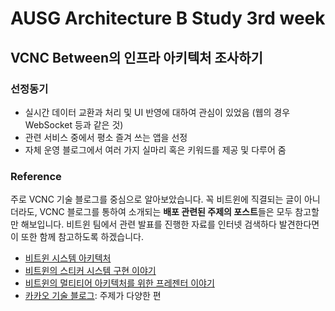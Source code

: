 # AUSG Architecture B Study 3rd week

## VCNC Between의 인프라 아키텍처 조사하기

### 선정동기

- 실시간 데이터 교환과 처리 및 UI 반영에 대하여 관심이 있었음 (웹의 경우 WebSocket 등과 같은 것)
- 관련 서비스 중에서 평소 즐겨 쓰는 앱을 선정
- 자체 운영 블로그에서 여러 가지 실마리 혹은 키워드를 제공 및 다루어 줌

### Reference

주로 VCNC 기술 블로그를 중심으로 알아보았습니다. 꼭 비트윈에 직결되는 글이 아니더라도, VCNC 블로그를 통하여 소개되는 **배포 관련된 주제의 포스트**들은 모두 참고할 만 해보입니다. 비트윈 팀에서 관련 발표를 진행한 자료를 인터넷 검색하다 발견한다면 이 또한 함께 참고하도록 하겠습니다.

- [비트윈 시스템 아키텍처](http://engineering.vcnc.co.kr/2013/04/between-system-architecture/)
- [비트윈의 스티커 시스템 구현 이야기](http://engineering.vcnc.co.kr/2013/06/architecture-of-sticker-system/)
- [비트윈의 멀티티어 아키텍처를 위한 프레젠터 이야기](http://engineering.vcnc.co.kr/2015/11/presenter-multitier-architecture/)
- [카카오 기술 블로그](https://tech.kakao.com/blog/): 주제가 다양한 편
